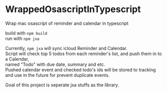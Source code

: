 # WrappedOsascriptInTypescript
Wrap mac osascript of reminder and calendar in typescript

build with `npm build`  
run with `npm jxa`  

Currently, `npm jxa` will sync icloud Reminder and Calendar.  
Script will check top 5 todos from each reminder's list, and push them in to a Calendar,  
named "Todo" with due date, summary and etc.  
Pushed calendar event and checked todo's ids will be stored to tracking and use in the future for prevent duplicate events.  
  
Goal of this project is seperate jxa stuffs as the library.  
 
